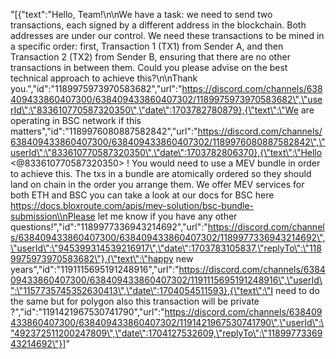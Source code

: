 "[{\"text\":\"Hello, Team!\\n\\nWe have a task: we need to send two transactions, each signed by a different address in the blockchain. Both addresses are under our control. We need these transactions to be mined in a specific order: first, Transaction 1 (TX1) from Sender A, and then Transaction 2 (TX2) from Sender B, ensuring that there are no other transactions in between them. Could you please advise on the best technical approach to achieve this?\\n\\nThank you.\",\"id\":\"1189975973970583682\",\"url\":\"https://discord.com/channels/638409433860407300/638409433860407302/1189975973970583682\",\"userId\":\"833610770587320350\",\"date\":1703782780879},{\"text\":\"We are operating in BSC network if this matters\",\"id\":\"1189976080887582842\",\"url\":\"https://discord.com/channels/638409433860407300/638409433860407302/1189976080887582842\",\"userId\":\"833610770587320350\",\"date\":1703782806370},{\"text\":\"Hello <@833610770587320350> ! You would need to use a MEV bundle in order to achieve this. The txs in a bundle are atomically ordered so they should land on chain in the order you arrange them. We offer MEV services for both ETH and BSC you can take a look at our docs for BSC here https://docs.bloxroute.com/apis/mev-solution/bsc-bundle-submission\\nPlease let me know if you have any other questions!\",\"id\":\"1189977336943214692\",\"url\":\"https://discord.com/channels/638409433860407300/638409433860407302/1189977336943214692\",\"userId\":\"945399314539216917\",\"date\":1703783105837,\"replyTo\":\"1189975973970583682\"},{\"text\":\"happy new years\",\"id\":\"1191115695191248916\",\"url\":\"https://discord.com/channels/638409433860407300/638409433860407302/1191115695191248916\",\"userId\":\"1157735745352630413\",\"date\":1704054511593},{\"text\":\"I need to do the same but for polygon also this transaction will be private ?\",\"id\":\"1191421967530741790\",\"url\":\"https://discord.com/channels/638409433860407300/638409433860407302/1191421967530741790\",\"userId\":\"492372511200247809\",\"date\":1704127532609,\"replyTo\":\"1189977336943214692\"}]"
